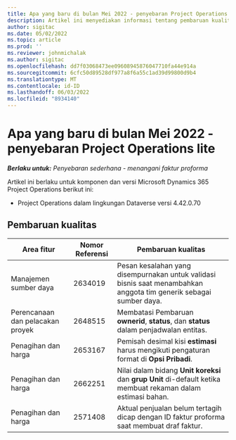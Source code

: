 ```yaml
---
title: Apa yang baru di bulan Mei 2022 - penyebaran Project Operations lite
description: Artikel ini menyediakan informasi tentang pembaruan kualitas yang tersedia dalam penyebaran Microsoft Dynamics 365 Project Operations lite yang rilis pada Mei 2022.
author: sigitac
ms.date: 05/02/2022
ms.topic: article
ms.prod: ''
ms.reviewer: johnmichalak
ms.author: sigitac
ms.openlocfilehash: dd7f03068473ee09608945876047710fa44e914a
ms.sourcegitcommit: 6cfc50d89528df977a8f6a55c1ad39d99800d9b4
ms.translationtype: MT
ms.contentlocale: id-ID
ms.lasthandoff: 06/03/2022
ms.locfileid: "8934140"
---
```

# <a name="whats-new-may-2022---project-operations-lite-deployment"></a>Apa yang baru di bulan Mei 2022 - penyebaran Project Operations lite

_**Berlaku untuk:** Penyebaran sederhana - menangani faktur proforma_

Artikel ini berlaku untuk komponen dan versi Microsoft Dynamics 365 Project Operations berikut ini:

- Project Operations dalam lingkungan Dataverse versi 4.42.0.70

## <a name="quality-updates"></a>Pembaruan kualitas

| Area fitur | Nomor Referensi | Pembaruan kualitas |
| --- | --- | --- |
| Manajemen sumber daya | 2634019 | Pesan kesalahan yang disempurnakan untuk validasi bisnis saat menambahkan anggota tim generik sebagai sumber daya. |
| Perencanaan dan pelacakan proyek | 2648515 | Membatasi Pembaruan **ownerid**, **status**, dan **status** dalam penjadwalan entitas. |
| Penagihan dan harga | 2653167 | Pemisah desimal kisi **estimasi** harus mengikuti pengaturan format di **Opsi Pribadi**. |
| Penagihan dan harga| 2662251 | Nilai dalam bidang **Unit koreksi** dan **grup Unit** di-default ketika membuat rekaman dalam estimasi bahan. |
| Penagihan dan harga| 2571408 | Aktual penjualan belum tertagih dicap dengan ID faktur proforma saat membuat draf faktur. |
